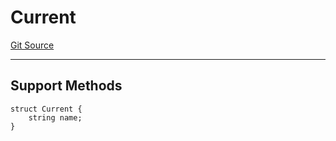 # Current
[Git Source](https://github.com/metacontract/mc/blob/20954f1387efa0bc72b42d3e78a22f9f845eebbd/src/devkit/registry/context/Current.sol)

---------------------
Support Methods
-----------------------


```solidity
struct Current {
    string name;
}
```

